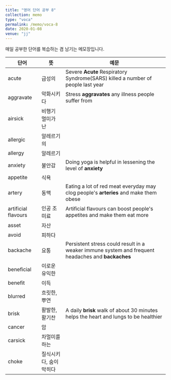 ```yaml
---
title: "영어 단어 공부 8"
collection: memo
type: "voca"
permalink: /memo/voca-8
date: 2020-01-08
venue: "jj"
---
```


매일 공부한 단어를 복습하는 겸 남기는 메모장입니다.

| 단어            | 뜻   |  예문                                                            |
| --------         | ------ | ------------------------------------------------------------ |
| acute | 급성의 | Severe **Acute** Respiratory Syndrome(SARS) killed a number of people last year |
| aggravate | 악화시키다 | Stress **aggravates** any illness people suffer from |
| airsick | 비행기 멀미가 난 |  |
| allergic | 알레르기의 |  |
| allergy | 알레르기 |  |
| anxiety | 불안감 | Doing yoga is helpful in lessening the level of **anxiety** |
| appetite | 식욕 |  |
| artery | 동맥 | Eating a lot of red meat everyday may clog people's **arteries** and make them obese |
| artificial flavours | 인공 조미료 | Artificial flavours can boost people's appetites and make them eat more |
| asset | 자산 |  |
| avoid | 피하다 |  |
| backache | 요통 | Persistent stress could result in a weaker immune system and frequent headaches and **backaches** |
| beneficial | 이로운 유익한 |  |
| benefit | 이득 |  |
| blurred | 흐릿한, 뿌연 |  |
| brisk | 활발한, 활기찬 | A daily **brisk** walk of about 30 minutes helps the heart and lungs to be healthier |
| cancer | 암 |  |
| carsick | 차멀미를 하는 |  |
| choke | 질식시키다, 숨이 막히다 |  |


